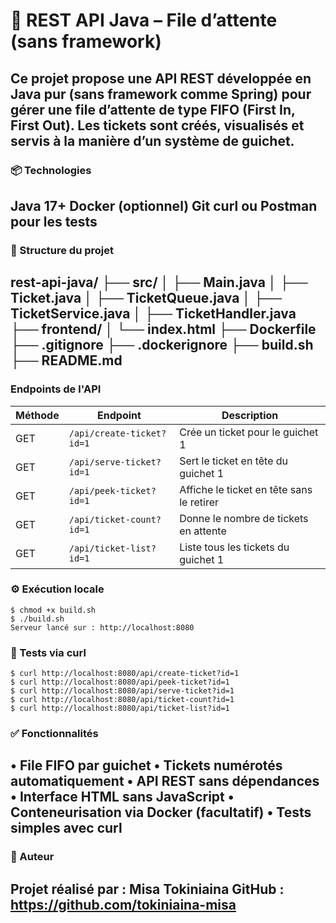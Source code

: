 🚀 REST API Java – File d’attente (sans framework)
=======
Ce projet propose une API REST développée en Java pur (sans framework comme Spring)
pour gérer une file d’attente de type FIFO (First In, First Out).
Les tickets sont créés, visualisés et servis à la manière d’un système de guichet.
---
### 📦 Technologies
Java 17+
Docker (optionnel)
Git
curl ou Postman pour les tests
---
### 📁 Structure du projet
rest-api-java/
├── src/
│   ├── Main.java
│   ├── Ticket.java
│   ├── TicketQueue.java
│   ├── TicketService.java
│   ├── TicketHandler.java
├── frontend/
│   └── index.html
├── Dockerfile
├── .gitignore
├── .dockerignore
├── build.sh
├── README.md
---
### Endpoints de l'API

| Méthode | Endpoint                          | Description                                |
|---------|-----------------------------------|--------------------------------------------|
| GET     | `/api/create-ticket?id=1`         | Crée un ticket pour le guichet 1           |
| GET     | `/api/serve-ticket?id=1`          | Sert le ticket en tête du guichet 1        |
| GET     | `/api/peek-ticket?id=1`           | Affiche le ticket en tête sans le retirer  |
| GET     | `/api/ticket-count?id=1`          | Donne le nombre de tickets en attente      |
| GET     | `/api/ticket-list?id=1`           | Liste tous les tickets du guichet 1        |


### ⚙️ Exécution locale
```
$ chmod +x build.sh
$ ./build.sh
Serveur lancé sur : http://localhost:8080
```
### 🧪 Tests via curl
```
$ curl http://localhost:8080/api/create-ticket?id=1
$ curl http://localhost:8080/api/peek-ticket?id=1
$ curl http://localhost:8080/api/serve-ticket?id=1
$ curl http://localhost:8080/api/ticket-count?id=1
$ curl http://localhost:8080/api/ticket-list?id=1
```
### ✅ Fonctionnalités
• File FIFO par guichet
• Tickets numérotés automatiquement
• API REST sans dépendances
• Interface HTML sans JavaScript
• Conteneurisation via Docker (facultatif)
• Tests simples avec curl
---
### 👤 Auteur
Projet réalisé par : Misa Tokiniaina
GitHub : https://github.com/tokiniaina-misa
---